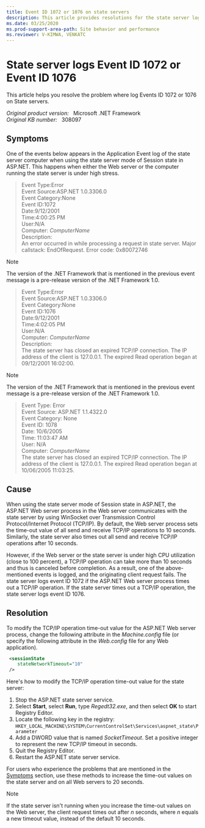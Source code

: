 ```yaml
---
title: Event ID 1072 or 1076 on state servers
description: This article provides resolutions for the state server log Event ID 1072 or 1076.
ms.date: 03/25/2020
ms.prod-support-area-path: Site behavior and performance
ms.reviewer: V-KIMWA, VENKATC
---
```

# State server logs Event ID 1072 or Event ID 1076

This article helps you resolve the problem where log Events ID 1072 or 1076 on State servers.

_Original product version:_ &nbsp; Microsoft .NET Framework  
_Original KB number:_ &nbsp; 308097

## Symptoms

One of the events below appears in the Application Event log of the state server computer when using the state server mode of Session state in ASP.NET. This happens when either the Web server or the computer running the state server is under high stress.

> Event Type:Error  
> Event Source:ASP.NET 1.0.3306.0  
> Event Category:None  
> Event ID:1072  
> Date:9/12/2001  
> Time:4:00:25 PM  
> User:N/A  
> Computer: *ComputerName*  
> Description:  
> An error occurred in while processing a request in state server. Major callstack: EndOfRequest. Error code: 0x80072746

> [!NOTE]
> The version of the .NET Framework that is mentioned in the previous event message is a pre-release version of the .NET Framework 1.0.  

> Event Type:Error  
> Event Source:ASP.NET 1.0.3306.0  
> Event Category:None  
> Event ID:1076  
> Date:9/12/2001  
> Time:4:02:05 PM  
> User:N/A  
> Computer: *ComputerName*  
> Description:  
> The state server has closed an expired TCP/IP connection. The IP address of the client is 127.0.0.1. The expired Read operation began at 09/12/2001 16:02:00.

> [!NOTE]
> The version of the .NET Framework that is mentioned in the previous event message is a pre-release version of the .NET Framework 1.0.

> Event Type: Error  
> Event Source: ASP.NET 1.1.4322.0  
> Event Category: None  
> Event ID: 1078  
> Date: 10/6/2005  
> Time: 11:03:47 AM  
> User: N/A  
> Computer: *ComputerName*  
> The state server has closed an expired TCP/IP connection. The IP address of the client is 127.0.0.1. The expired Read operation began at 10/06/2005 11:03:25.

## Cause

When using the state server mode of Session state in ASP.NET, the ASP.NET Web server process in the Web server communicates with the state server by using WinSocket over Transmission Control Protocol/Internet Protocol (TCP/IP). By default, the Web server process sets the time-out value of all send and receive TCP/IP operations to 10 seconds. Similarly, the state server also times out all send and receive TCP/IP operations after 10 seconds.

However, if the Web server or the state server is under high CPU utilization (close to 100 percent), a TCP/IP operation can take more than 10 seconds and thus is canceled before completion. As a result, one of the above-mentioned events is logged, and the originating client request fails. The state server logs event ID 1072 if the ASP.NET Web server process times out a TCP/IP operation. If the state server times out a TCP/IP operation, the state server logs event ID 1076.

## Resolution

To modify the TCP/IP operation time-out value for the ASP.NET Web server process, change the following attribute in the *Machine.config* file (or specify the following attribute in the *Web.config* file for any Web application).

```xml
 <sessionState
    stateNetworkTimeout="10"
 />
```

Here's how to modify the TCP/IP operation time-out value for the state server:

1. Stop the ASP.NET state server service.
2. Select **Start**, select **Run**, type *Regedt32.exe*, and then select **OK** to start Registry Editor.
3. Locate the following key in the registry:  `HKEY_LOCAL_MACHINE\SYSTEM\CurrentControlSet\Services\aspnet_state\Parameter`
4. Add a DWORD value that is named *SocketTimeout*. Set a positive integer to represent the new TCP/IP timeout in seconds.
5. Quit the Registry Editor.
6. Restart the ASP.NET state server service.

For users who experience the problems that are mentioned in the [Symptoms](#symptoms) section, use these methods to increase the time-out values on the state server and on all Web servers to 20 seconds.

> [!NOTE]
> If the state server isn't running when you increase the time-out values on the Web server, the client request times out after *n* seconds, where *n* equals a new timeout value, instead of the default 10 seconds.

